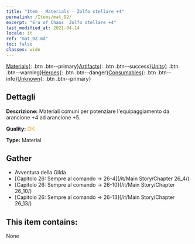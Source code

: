 ```yaml
---
title: "Item - Materials - Zolfo stellare +4"
permalink: /Items/mat_92/
excerpt: "Era of Chaos  Zolfo stellare +4"
last_modified_at: 2021-04-14
locale: it
ref: "mat_92.md"
toc: false
classes: wide
---
```

 [Materials](/it/Items/){: .btn .btn--primary}[Artifacts](/it/Items/Artifacts/){: .btn .btn--success}[Units](/it/Items/Units/){: .btn .btn--warning}[Heroes](/it/Items/Heroes/){: .btn .btn--danger}[Consumables](/it/Items/Consumables/){: .btn .btn--info}[Unknown](/it/Items/Unknown/){: .btn .btn--primary}

## Dettagli
 **Descrizione:** Materiali comuni per potenziare l'equipaggiamento da arancione +4 ad arancione +5.

 **Quality:** <span style="color: #FF8C00">OK</span>

 **Type:** Material

## Gather

*    Avventura della Gilda 
*    [Capitolo 26: Sempre al comando -> 26-4](/it/Main Story/Chapter 26_4/) 
*    [Capitolo 26: Sempre al comando -> 26-10](/it/Main Story/Chapter 26_10/) 
*    [Capitolo 26: Sempre al comando -> 26-13](/it/Main Story/Chapter 26_13/) 

## This item contains:

  None

